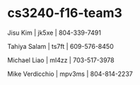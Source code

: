 # cs3240-f16-team3

Jisu Kim | jk5xe | 804-339-7491

Tahiya Salam | ts7ft | 609-576-8450

Michael Liao | ml4zz | 703-517-3978

Mike Verdicchio | mpv3ms | 804-814-2237
